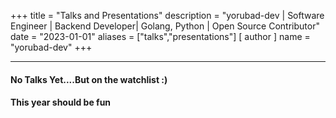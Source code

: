 +++
title = "Talks and Presentations"
description = "yorubad-dev | Software Engineer | Backend Developer| Golang, Python | Open Source Contributor"
date = "2023-01-01"
aliases = ["talks","presentations"]
[ author ]
name = "yorubad-dev"
+++

---

#### No Talks Yet....But on the watchlist :)

#### This year should be fun
